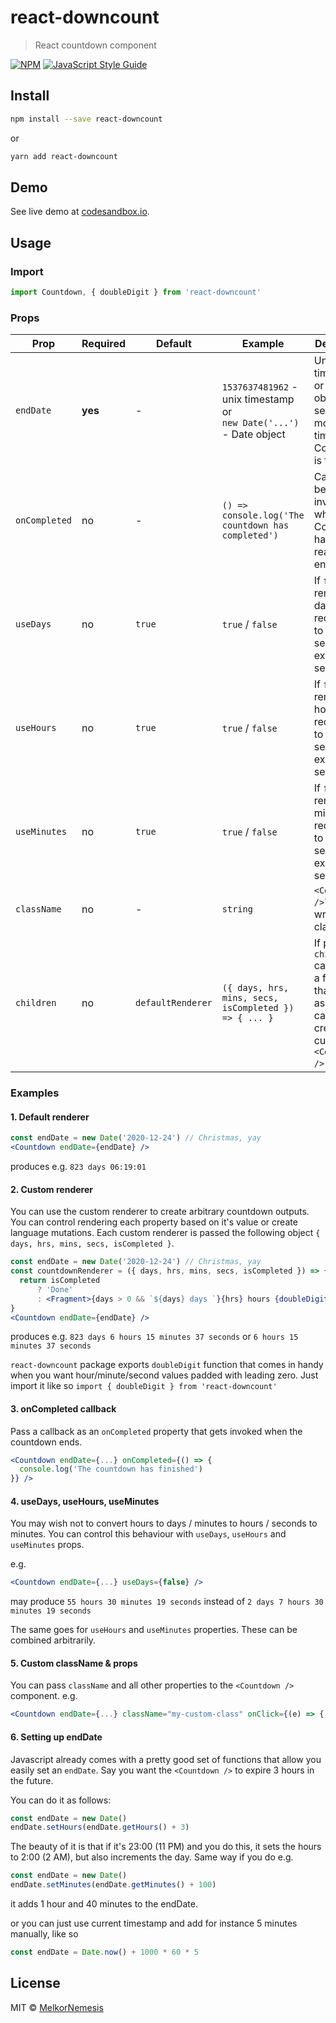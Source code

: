 # react-downcount

> React countdown component

[![NPM](https://img.shields.io/npm/v/react-downcount.svg)](https://www.npmjs.com/package/react-downcount) [![JavaScript Style Guide](https://img.shields.io/badge/code_style-standard-brightgreen.svg)](https://standardjs.com)

## Install

```bash
npm install --save react-downcount
```
or
```bash
yarn add react-downcount
```

## Demo

See live demo at [codesandbox.io](https://codesandbox.io/s/7yrpmk8lq6).

## Usage

### Import
```jsx harmony
import Countdown, { doubleDigit } from 'react-downcount'
```

### Props

|Prop|Required|Default|Example|Description|
|---|---|---|---|---|
|`endDate`|**yes**|-|`1537637481962` - unix timestamp<br>or<br>`new Date('...')` - Date object|Unix timestamp or `Date` object that sets the moment in time the Countdown is finished|
|`onCompleted`|no|-|`() => console.log('The countdown has completed')`|Callback being invoked when the Countdown has reached its end|
|`useDays`|no|`true`|`true` / `false`|If `false`, the remaining days are recalculated to hours, see more in examples section|
|`useHours`|no|`true`|`true` / `false`|If `false`, the remaining horus are recalculated to minutes, see more in examples section|
|`useMinutes`|no|`true`|`true` / `false`|If `false`, the remaining minutes are recalculated to seconds, see more in examples section|
|`className`|no|-|`string`|`<Countdown />`'s wrapper className|
|`children`|no|`defaultRenderer`|`({ days, hrs, mins, secs, isCompleted }) => { ... }`|If passed, `children` can only be a function that is used as a render callback to create custom `<Countdown />` renderer|


### Examples

#### 1. Default renderer

```jsx harmony
const endDate = new Date('2020-12-24') // Christmas, yay
<Countdown endDate={endDate} /> 
```
produces e.g.
`823 days 06:19:01`

#### 2. Custom renderer
You can use the custom renderer to create arbitrary countdown outputs. You can control rendering each property based on it's value or create language mutations.
Each custom renderer is passed the following object `{ days, hrs, mins, secs, isCompleted }`.

```jsx harmony
const endDate = new Date('2020-12-24') // Christmas, yay
const countdownRenderer = ({ days, hrs, mins, secs, isCompleted }) => {
  return isCompleted
      ? 'Done'
      : <Fragment>{days > 0 && `${days} days `}{hrs} hours {doubleDigit(mins)} minutes {doubleDigit(secs)} seconds</Fragment>
}
<Countdown endDate={endDate} /> 
```

produces e.g. `823 days 6 hours 15 minutes 37 seconds` or `6 hours 15 minutes 37 seconds` 

`react-downcount` package exports `doubleDigit` function that comes in handy when you want hour/minute/second values padded with leading zero. Just import it like so `import { doubleDigit } from 'react-downcount'`

#### 3. onCompleted callback

Pass a callback as an `onCompleted` property that gets invoked when the countdown ends.

```jsx harmony
<Countdown endDate={...} onCompleted={() => {
  console.log('The countdown has finished')
}} /> 
```

#### 4. useDays, useHours, useMinutes

You may wish not to convert hours to days / minutes to hours / seconds to minutes. You can control this behaviour with `useDays`, `useHours` and `useMinutes` props.

e.g.
```jsx harmony
<Countdown endDate={...} useDays={false} /> 
```
may produce `55 hours 30 minutes 19 seconds` instead of `2 days 7 hours 30 minutes 19 seconds`

The same goes for `useHours` and `useMinutes` properties. These can be combined arbitrarily.


#### 5. Custom className & props

You can pass `className` and all other properties to the `<Countdown />` component.
e.g.
```jsx harmony
<Countdown endDate={...} className="my-custom-class" onClick={(e) => { ... }} /> 
```

#### 6. Setting up endDate

Javascript already comes with a pretty good set of functions that allow you easily set an `endDate`.
Say you want the `<Countdown />` to expire 3 hours in the future.

You can do it as follows:
```jsx harmony
const endDate = new Date()
endDate.setHours(endDate.getHours() + 3)
``` 

The beauty of it is that if it's 23:00 (11 PM) and you do this, it sets the hours to 2:00 (2 AM), but also increments the day.
Same way if you do e.g.

```jsx harmony
const endDate = new Date()
endDate.setMinutes(endDate.getMinutes() + 100)
``` 

it adds 1 hour and 40 minutes to the endDate.

or you can just use current timestamp and add for instance 5 minutes manually, like so

```jsx harmony
const endDate = Date.now() + 1000 * 60 * 5
``` 

## License

MIT © [MelkorNemesis](https://github.com/MelkorNemesis)

